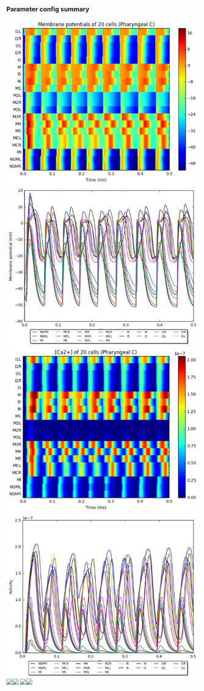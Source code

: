 ### Parameter config summary 
<tr><td><img alt="?" src="neurons_C_Pharyngeal.png"/></td><td><img alt="?" src="traces_neuron_Pharyngeal_C.png"/></td></tr>
<tr><td><img alt=" " src="neuron_activity_C_Pharyngeal.png"/></td><td><img alt=" " src="traces_neuron_activity_Pharyngeal_C.png"/></td></tr>
<tr><td><img alt=" " src="muscles_C_Pharyngeal.png"/></td><td><img alt=" " src="traces_muscles_Pharyngeal_C.png"/></td></tr>
<tr><td><img alt=" " src="muscle_activity_C_Pharyngeal.png"/></td><td><img alt=" " src="traces_muscles_activity_Pharyngeal_C.png"/></td></tr>
